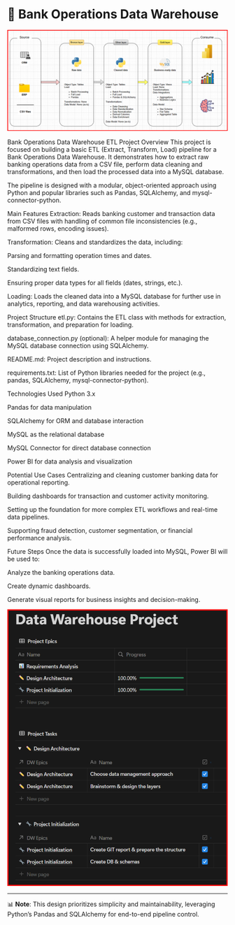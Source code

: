 # 🏦 Bank Operations Data Warehouse

![alt text](<Project diagram-1.png>)

Bank Operations Data Warehouse ETL
Project Overview
This project is focused on building a basic ETL (Extract, Transform, Load) pipeline for a Bank Operations Data Warehouse.
It demonstrates how to extract raw banking operations data from a CSV file, perform data cleaning and transformations, and then load the processed data into a MySQL database.

The pipeline is designed with a modular, object-oriented approach using Python and popular libraries such as Pandas, SQLAlchemy, and mysql-connector-python.

Main Features
Extraction:
Reads banking customer and transaction data from CSV files with handling of common file inconsistencies (e.g., malformed rows, encoding issues).

Transformation:
Cleans and standardizes the data, including:

Parsing and formatting operation times and dates.

Standardizing text fields.

Ensuring proper data types for all fields (dates, strings, etc.).

Loading:
Loads the cleaned data into a MySQL database for further use in analytics, reporting, and data warehousing activities.

Project Structure
etl.py:
Contains the ETL class with methods for extraction, transformation, and preparation for loading.

database_connection.py (optional):
A helper module for managing the MySQL database connection using SQLAlchemy.

README.md:
Project description and instructions.

requirements.txt:
List of Python libraries needed for the project (e.g., pandas, SQLAlchemy, mysql-connector-python).

Technologies Used
Python 3.x

Pandas for data manipulation

SQLAlchemy for ORM and database interaction

MySQL as the relational database

MySQL Connector for direct database connection

Power BI for data analysis and visualization

Potential Use Cases
Centralizing and cleaning customer banking data for operational reporting.

Building dashboards for transaction and customer activity monitoring.

Setting up the foundation for more complex ETL workflows and real-time data pipelines.

Supporting fraud detection, customer segmentation, or financial performance analysis.

Future Steps
Once the data is successfully loaded into MySQL, Power BI will be used to:

Analyze the banking operations data.

Create dynamic dashboards.

Generate visual reports for business insights and decision-making.

![alt text](<Project workspace -1.png>)

--- 

📊 **Note**: This design prioritizes simplicity and maintainability, leveraging Python’s Pandas and SQLAlchemy for end-to-end pipeline control.  

